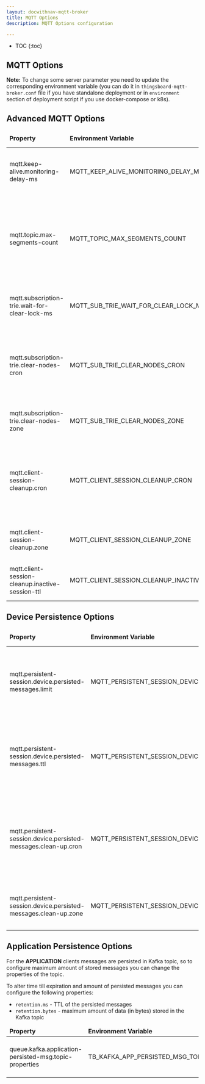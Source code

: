 ```yaml
---
layout: docwithnav-mqtt-broker
title: MQTT Options
description: MQTT Options configuration

---
```


* TOC
{:toc}

## MQTT Options

**Note:** To change some server parameter you need to update the corresponding environment variable
(you can do it in `thingsboard-mqtt-broker.conf` file if you have standalone deployment or in `environment` section of deployment script if you use docker-compose or k8s).

## Advanced MQTT Options

<table>
  <thead>
      <tr>
          <td><b>Property</b></td><td><b>Environment Variable</b></td><td><b>Default Value</b></td><td><b>Description</b></td>
      </tr>
  </thead>
  <tbody>
      <tr>
          <td>mqtt.keep-alive.monitoring-delay-ms</td>
          <td>MQTT_KEEP_ALIVE_MONITORING_DELAY_MS</td>
          <td>100</td>
          <td>Time between subsequent checks for the non-active clients.</td>
      </tr>
      <tr>
          <td>mqtt.topic.max-segments-count</td>
          <td>MQTT_TOPIC_MAX_SEGMENTS_COUNT</td>
          <td>6000</td>
          <td>Maximum number of segments in topics. If it's too large, processing of topics with too much segments can lead to errors.</td>
      </tr>
      <tr>
          <td>mqtt.subscription-trie.wait-for-clear-lock-ms</td>
          <td>MQTT_SUB_TRIE_WAIT_FOR_CLEAR_LOCK_MS</td>
          <td>100</td>
          <td>Maximum pause for clearing subscription-storage from empty nodes.</td>
      </tr>
      <tr>
          <td>mqtt.subscription-trie.clear-nodes-cron</td>
          <td>MQTT_SUB_TRIE_CLEAR_NODES_CRON</td>
          <td>0 0 0 * * *</td>
          <td>Cron job to schedule clearing of empty subscription nodes. Defaults to 'every day at midnight'</td>
      </tr>
      <tr>
          <td>mqtt.subscription-trie.clear-nodes-zone</td>
          <td>MQTT_SUB_TRIE_CLEAR_NODES_ZONE</td>
          <td>UTC</td>
          <td>Timezone for the subscription clearing cron-job.</td>
      </tr>
      <tr>
          <td>mqtt.client-session-cleanup.cron</td>
          <td>MQTT_CLIENT_SESSION_CLEANUP_CRON</td>
          <td>0 0 1 * * *</td>
          <td>Cron job to schedule clearing of expired and not active client-sessions. Defaults to 'every day at 1 o'clock'</td>
      </tr>
      <tr>
          <td>mqtt.client-session-cleanup.zone</td>
          <td>MQTT_CLIENT_SESSION_CLEANUP_ZONE</td>
          <td>UTC</td>
          <td>Timezone for the client-sessions clearing cron-job.</td>
      </tr>
      <tr>
          <td>mqtt.client-session-cleanup.inactive-session-ttl</td>
          <td>MQTT_CLIENT_SESSION_CLEANUP_INACTIVE_SESSION_TTL</td>
          <td>604800</td>
          <td>TTL of inactive sessions. Defaults to one week.</td>
      </tr>
  </tbody>
</table>

## Device Persistence Options

<table>
  <thead>
      <tr>
          <td><b>Property</b></td><td><b>Environment Variable</b></td><td><b>Default Value</b></td><td><b>Description</b></td>
      </tr>
  </thead>
  <tbody>
      <tr>
          <td>mqtt.persistent-session.device.persisted-messages.limit</td>
          <td>MQTT_PERSISTENT_SESSION_DEVICE_PERSISTED_MESSAGES_LIMIT</td>
          <td>1000</td>
          <td>Maximum number of PUBLISH messages stored for each persisted DEVICE client.</td>
      </tr>
      <tr>
          <td>mqtt.persistent-session.device.persisted-messages.ttl</td>
          <td>MQTT_PERSISTENT_SESSION_DEVICE_PERSISTED_MESSAGES_TTL</td>
          <td>604800</td>
          <td>TTL of persisted DEVICE messages in seconds. The current value corresponds to one week.</td>
      </tr>
      <tr>
          <td>mqtt.persistent-session.device.persisted-messages.clean-up.cron</td>
          <td>MQTT_PERSISTENT_SESSION_DEVICE_PERSISTED_MESSAGES_CLEAN_UP_CRON</td>
          <td>0 0 2 * * *</td>
          <td>Cron job to schedule clearing of outdated persisted DEVICE messages. Defaults to 'every day at 2 o'clock'.</td>
      </tr>
      <tr>
          <td>mqtt.persistent-session.device.persisted-messages.clean-up.zone</td>
          <td>MQTT_PERSISTENT_SESSION_DEVICE_PERSISTED_MESSAGES_CLEAN_UP_ZONE</td>
          <td>UTC</td>
          <td>Timezone for the DEVICE messages clearing cron-job.</td>
      </tr>
  </tbody>
</table>


## Application Persistence Options

For the **APPLICATION** clients messages are persisted in Kafka topic,
so to configure maximum amount of stored messages you can change the properties of the topic.

To alter time till expiration and amount of persisted messages you can configure the following properties:
- `retention.ms` - TTL of the persisted messages
- `retention.bytes` - maximum amount of data (in bytes) stored in the Kafka topic

<table>
  <thead>
      <tr>
          <td><b>Property</b></td><td><b>Environment Variable</b></td><td><b>Default Value</b></td><td><b>Description</b></td>
      </tr>
  </thead>
  <tbody>
      <tr>
          <td>queue.kafka.application-persisted-msg.topic-properties</td>
          <td>TB_KAFKA_APP_PERSISTED_MSG_TOPIC_PROPERTIES</td>
          <td>retention.ms:604800000;segment.bytes:26214400;retention.bytes:1048576000;replication.factor:1</td>
          <td>Properties of the APPLICATION persistence topic.</td>
      </tr>
  </tbody>
</table>